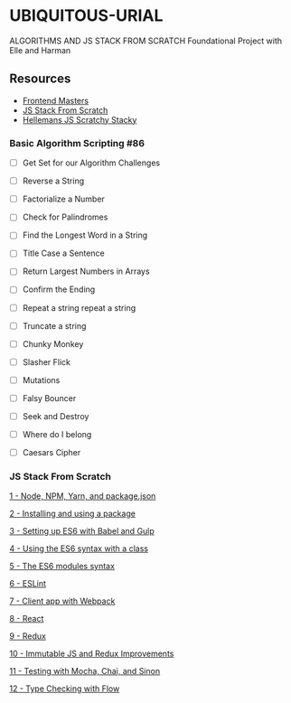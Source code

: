 # UBIQUITOUS-URIAL

ALGORITHMS AND JS STACK FROM SCRATCH Foundational Project with Elle and Harman

## Resources

- [Frontend Masters](https://frontendmasters.com/courses/computer-science/)
- [JS Stack From Scratch](https://github.com/verekia/js-stack-from-scratch)
- [Hellemans JS Scratchy Stacky](https://github.com/harmanlearns/js-scratchy-stacky/blob/master/README.md)


### Basic Algorithm Scripting #86

- [ ] Get Set for our Algorithm Challenges
- [ ] Reverse a String 
- [ ] Factorialize a Number 
- [ ] Check for Palindromes 
- [ ] Find the Longest Word in a String 
- [ ] Title Case a Sentence 
- [ ] Return Largest Numbers in Arrays 
- [ ] Confirm the Ending 
- [ ] Repeat a string repeat a string 
- [ ] Truncate a string 
- [ ] Chunky Monkey 
- [ ] Slasher Flick 
- [ ] Mutations 
- [ ] Falsy Bouncer 
- [ ] Seek and Destroy 
- [ ] Where do I belong 
- [ ] Caesars Cipher


### JS Stack From Scratch

[1 - Node, NPM, Yarn, and package.json](/tutorial/1-node-npm-yarn-package-json)

[2 - Installing and using a package](/tutorial/2-packages)

[3 - Setting up ES6 with Babel and Gulp](/tutorial/3-es6-babel-gulp)

[4 - Using the ES6 syntax with a class](/tutorial/4-es6-syntax-class)

[5 - The ES6 modules syntax](/tutorial/5-es6-modules-syntax)

[6 - ESLint](/tutorial/6-eslint)

[7 - Client app with Webpack](/tutorial/7-client-webpack)

[8 - React](/tutorial/8-react)

[9 - Redux](/tutorial/9-redux)

[10 - Immutable JS and Redux Improvements](/tutorial/10-immutable-redux-improvements)

[11 - Testing with Mocha, Chai, and Sinon](/tutorial/11-testing-mocha-chai-sinon)

[12 - Type Checking with Flow](/tutorial/12-flow)
